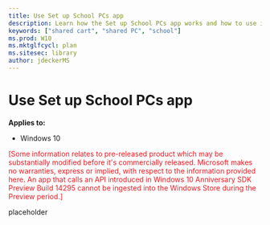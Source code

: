 ```yaml
---
title: Use Set up School PCs app
description: Learn how the Set up School PCs app works and how to use it.
keywords: ["shared cart", "shared PC", "school"]
ms.prod: W10
ms.mktglfcycl: plan
ms.sitesec: library
author: jdeckerMS
---
```


# Use Set up School PCs app
**Applies to:**

-   Windows 10 


<span style="color:#ED1C24;">[Some information relates to pre-released product which may be substantially modified before it's commercially released. Microsoft makes no warranties, express or implied, with respect to the information provided here. An app that calls an API introduced in Windows 10 Anniversary SDK Preview Build 14295 cannot be ingested into the Windows Store during the Preview period.]</span>

placeholder
